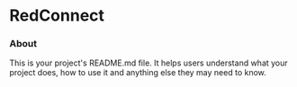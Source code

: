 RedConnect
==========

### About

This is your project's README.md file. It helps users understand what your
project does, how to use it and anything else they may need to know.